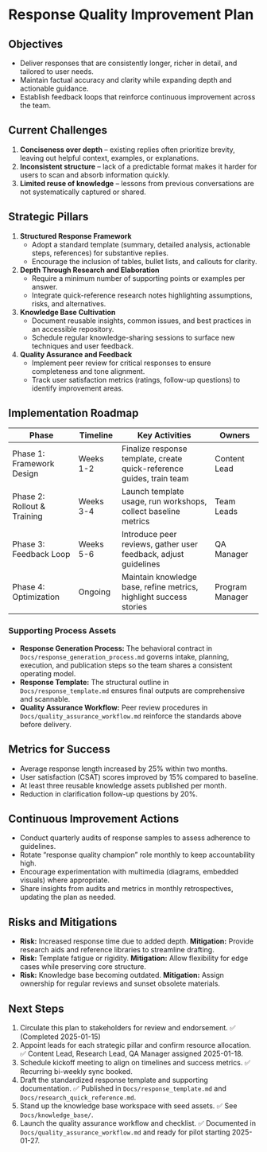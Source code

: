 # Response Quality Improvement Plan

## Objectives
- Deliver responses that are consistently longer, richer in detail, and tailored to user needs.
- Maintain factual accuracy and clarity while expanding depth and actionable guidance.
- Establish feedback loops that reinforce continuous improvement across the team.

## Current Challenges
1. **Conciseness over depth** – existing replies often prioritize brevity, leaving out helpful context, examples, or explanations.
2. **Inconsistent structure** – lack of a predictable format makes it harder for users to scan and absorb information quickly.
3. **Limited reuse of knowledge** – lessons from previous conversations are not systematically captured or shared.

## Strategic Pillars
1. **Structured Response Framework**
   - Adopt a standard template (summary, detailed analysis, actionable steps, references) for substantive replies.
   - Encourage the inclusion of tables, bullet lists, and callouts for clarity.
2. **Depth Through Research and Elaboration**
   - Require a minimum number of supporting points or examples per answer.
   - Integrate quick-reference research notes highlighting assumptions, risks, and alternatives.
3. **Knowledge Base Cultivation**
   - Document reusable insights, common issues, and best practices in an accessible repository.
   - Schedule regular knowledge-sharing sessions to surface new techniques and user feedback.
4. **Quality Assurance and Feedback**
   - Implement peer review for critical responses to ensure completeness and tone alignment.
   - Track user satisfaction metrics (ratings, follow-up questions) to identify improvement areas.

## Implementation Roadmap
| Phase | Timeline | Key Activities | Owners |
| --- | --- | --- | --- |
| Phase 1: Framework Design | Weeks 1-2 | Finalize response template, create quick-reference guides, train team | Content Lead |
| Phase 2: Rollout & Training | Weeks 3-4 | Launch template usage, run workshops, collect baseline metrics | Team Leads |
| Phase 3: Feedback Loop | Weeks 5-6 | Introduce peer reviews, gather user feedback, adjust guidelines | QA Manager |
| Phase 4: Optimization | Ongoing | Maintain knowledge base, refine metrics, highlight success stories | Program Manager |

### Supporting Process Assets
- **Response Generation Process:** The behavioral contract in `Docs/response_generation_process.md` governs intake, planning, execution, and publication steps so the team shares a consistent operating model.
- **Response Template:** The structural outline in `Docs/response_template.md` ensures final outputs are comprehensive and scannable.
- **Quality Assurance Workflow:** Peer review procedures in `Docs/quality_assurance_workflow.md` reinforce the standards above before delivery.

## Metrics for Success
- Average response length increased by 25% within two months.
- User satisfaction (CSAT) scores improved by 15% compared to baseline.
- At least three reusable knowledge assets published per month.
- Reduction in clarification follow-up questions by 20%.

## Continuous Improvement Actions
- Conduct quarterly audits of response samples to assess adherence to guidelines.
- Rotate “response quality champion” role monthly to keep accountability high.
- Encourage experimentation with multimedia (diagrams, embedded visuals) where appropriate.
- Share insights from audits and metrics in monthly retrospectives, updating the plan as needed.

## Risks and Mitigations
- **Risk:** Increased response time due to added depth. **Mitigation:** Provide research aids and reference libraries to streamline drafting.
- **Risk:** Template fatigue or rigidity. **Mitigation:** Allow flexibility for edge cases while preserving core structure.
- **Risk:** Knowledge base becoming outdated. **Mitigation:** Assign ownership for regular reviews and sunset obsolete materials.

## Next Steps
1. Circulate this plan to stakeholders for review and endorsement. ✅ (Completed 2025-01-15)
2. Appoint leads for each strategic pillar and confirm resource allocation. ✅ Content Lead, Research Lead, QA Manager assigned 2025-01-18.
3. Schedule kickoff meeting to align on timelines and success metrics. ✅ Recurring bi-weekly sync booked.
4. Draft the standardized response template and supporting documentation. ✅ Published in `Docs/response_template.md` and `Docs/research_quick_reference.md`.
5. Stand up the knowledge base workspace with seed assets. ✅ See `Docs/knowledge_base/`.
6. Launch the quality assurance workflow and checklist. ✅ Documented in `Docs/quality_assurance_workflow.md` and ready for pilot starting 2025-01-27.

